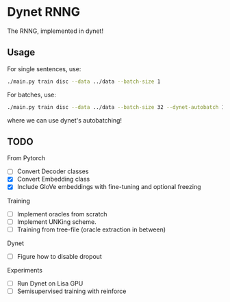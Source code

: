 # Dynet RNNG
The RNNG, implemented in dynet!

## Usage
For single sentences, use:
```bash
./main.py train disc --data ../data --batch-size 1
```
For batches, use:
```bash
./main.py train disc --data ../data --batch-size 32 --dynet-autobatch 1 --dynet-mem 3000  # more memory needed for autobatching
```
where we can use dynet's autobatching!


## TODO
From Pytorch
- [ ] Convert Decoder classes
- [X] Convert Embedding class
- [X] Include GloVe embeddings with fine-tuning and optional freezing

Training
- [ ] Implement oracles from scratch
- [ ] Implement UNKing scheme.
- [ ] Training from tree-file (oracle extraction in between)

Dynet
- [ ] Figure how to disable dropout

Experiments
- [ ] Run Dynet on Lisa GPU
- [ ] Semisupervised training with reinforce
